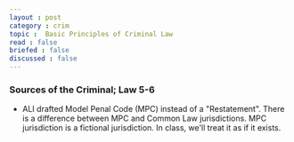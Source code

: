 ```yaml
---
layout : post
category : crim
topic :  Basic Principles of Criminal Law
read : false
briefed : false
discussed : false
---
```


### Sources of the Criminal; Law 5-6 

- ALI drafted Model Penal Code (MPC) instead of a "Restatement".
There is a difference between MPC and Common Law jurisdictions.
MPC jurisdiction is a fictional jurisdiction.
In class, we'll treat it as if it exists.
